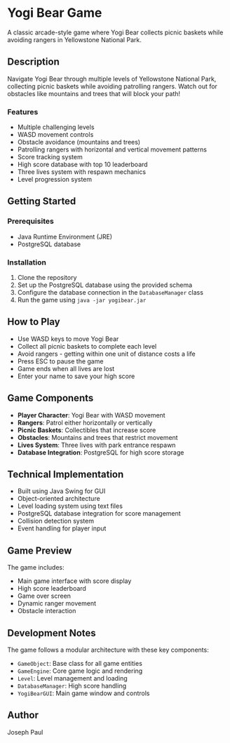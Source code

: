 # Yogi Bear Game

A classic arcade-style game where Yogi Bear collects picnic baskets while avoiding rangers in Yellowstone National Park.

## Description

Navigate Yogi Bear through multiple levels of Yellowstone National Park, collecting picnic baskets while avoiding patrolling rangers. Watch out for obstacles like mountains and trees that will block your path!

### Features

- Multiple challenging levels
- WASD movement controls
- Obstacle avoidance (mountains and trees)
- Patrolling rangers with horizontal and vertical movement patterns
- Score tracking system
- High score database with top 10 leaderboard
- Three lives system with respawn mechanics
- Level progression system

## Getting Started

### Prerequisites

- Java Runtime Environment (JRE)
- PostgreSQL database

### Installation

1. Clone the repository
2. Set up the PostgreSQL database using the provided schema
3. Configure the database connection in the `DatabaseManager` class
4. Run the game using `java -jar yogibear.jar`

## How to Play

- Use WASD keys to move Yogi Bear
- Collect all picnic baskets to complete each level
- Avoid rangers - getting within one unit of distance costs a life
- Press ESC to pause the game
- Game ends when all lives are lost
- Enter your name to save your high score

## Game Components

- **Player Character**: Yogi Bear with WASD movement
- **Rangers**: Patrol either horizontally or vertically
- **Picnic Baskets**: Collectibles that increase score
- **Obstacles**: Mountains and trees that restrict movement
- **Lives System**: Three lives with park entrance respawn
- **Database Integration**: PostgreSQL for high score storage

## Technical Implementation

- Built using Java Swing for GUI
- Object-oriented architecture
- Level loading system using text files
- PostgreSQL database integration for score management
- Collision detection system
- Event handling for player input


## Game Preview

The game includes:
- Main game interface with score display
- High score leaderboard
- Game over screen
- Dynamic ranger movement
- Obstacle interaction

## Development Notes

The game follows a modular architecture with these key components:
- `GameObject`: Base class for all game entities
- `GameEngine`: Core game logic and rendering
- `Level`: Level management and loading
- `DatabaseManager`: High score handling
- `YogiBearGUI`: Main game window and controls

## Author

Joseph Paul
